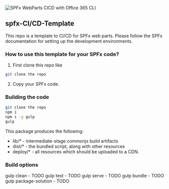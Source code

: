 
![SPFx WebParts CICD with Office 365 CLI](https://github.com/pankajsurti/spfx-cicd-template/workflows/SPFx%20WebParts%20CICD%20with%20Office%20365%20CLI/badge.svg)

## spfx-CI/CD-Template

This repo is a template to CI/CD for SPFx web parts.
Please follow the SPFx documentation for setting up the development environments.

### How to use this template for your SPFx code?

1. First clone this repo like 
```bash
git clone the repo
```
2. Copy your SPFx code.




### Building the code

```bash
git clone the repo
npm i
npm i -g gulp
gulp
```

This package produces the following:

* lib/* - intermediate-stage commonjs build artifacts
* dist/* - the bundled script, along with other resources
* deploy/* - all resources which should be uploaded to a CDN.

### Build options

gulp clean - TODO
gulp test - TODO
gulp serve - TODO
gulp bundle - TODO
gulp package-solution - TODO
